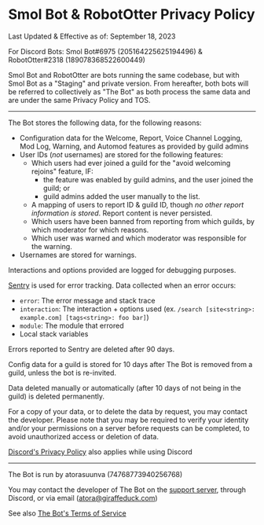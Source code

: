 # Smol Bot & RobotOtter Privacy Policy

Last Updated & Effective as of: September 18, 2023

For Discord Bots: Smol Bot#6975 (205164225625194496) & RobotOtter#2318 (189078368522600449)

Smol Bot and RobotOtter are bots running the same codebase, but with Smol Bot as a "Staging" and private version. From hereafter, both bots will be referred to collectively as "The Bot" as both process the same data and are under the same Privacy Policy and TOS.

---

The Bot stores the following data, for the following reasons:

- Configuration data for the Welcome, Report, Voice Channel Logging, Mod Log, Warning, and Automod features as provided by guild admins
- User IDs (*not* usernames) are stored for the following features:
  - Which users had ever joined a guild for the "avoid welcoming rejoins" feature, IF:
    - the feature was enabled by guild admins, and the user joined the guild; or
    - guild admins added the user manually to the list.
  - A mapping of users to report ID & guild ID, though *no other report information is stored*. Report content is never persisted.
  - Which users have been banned from reporting from which guilds, by which moderator for which reasons.
  - Which user was warned and which moderator was responsible for the warning.
- Usernames are stored for warnings.

Interactions and options provided are logged for debugging purposes.

[Sentry](https://sentry.io) is used for error tracking. Data collected when an error occurs:

- `error`: The error message and stack trace
- `interaction`: The interaction + options used (ex. `/search [site<string>: example.com] [tags<string>: foo bar]`)
- `module`: The module that errored
- Local stack variables

Errors reported to Sentry are deleted after 90 days.

Config data for a guild is stored for 10 days after The Bot is removed from a guild, unless the bot is re-invited.

Data deleted manually or automatically (after 10 days of not being in the guild) is deleted permanently.

For a copy of your data, or to delete the data by request, you may contact the developer. Please note that you may be required to verify your identity and/or your permissions on a server before requests can be completed, to avoid unauthorized access or deletion of data.

[Discord's Privacy Policy](https://discord.com/privacy) also applies while using Discord

---

The Bot is run by atorasuunva (74768773940256768)

You may contact the developer of The Bot on the [support server](https://discord.gg/8K3uCfb), through Discord, or via email (atora@giraffeduck.com)

See also [The Bot's Terms of Service](./tos.md)
